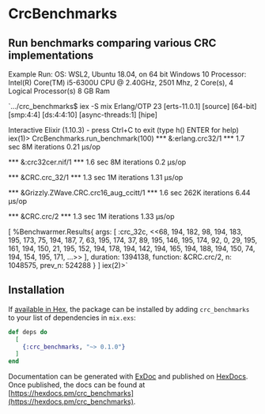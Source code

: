 # CrcBenchmarks

## Run benchmarks comparing various CRC implementations

Example Run: 
  OS: WSL2, Ubuntu 18.04, on 64 bit Windows 10
  Processor:	Intel(R) Core(TM) i5-6300U CPU @ 2.40GHz, 2501 Mhz, 2 Core(s), 4 Logical Processor(s)
  8 GB Ram


`.../crc_benchmarks$ iex -S mix
Erlang/OTP 23 [erts-11.0.1] [source] [64-bit] [smp:4:4] [ds:4:4:10] [async-threads:1] [hipe]

Interactive Elixir (1.10.3) - press Ctrl+C to exit (type h() ENTER for help)
iex(1)> CrcBenchmarks.run_benchmark(100)
*** &:erlang.crc32/1 ***
1.7 sec     8M iterations   0.21 μs/op

*** &:crc32cer.nif/1 ***
1.6 sec     8M iterations   0.2 μs/op

*** &CRC.crc_32/1 ***
1.3 sec     1M iterations   1.31 μs/op

*** &Grizzly.ZWave.CRC.crc16_aug_ccitt/1 ***
1.6 sec   262K iterations   6.44 μs/op

*** &CRC.crc/2 ***
1.3 sec     1M iterations   1.33 μs/op

[
  %Benchwarmer.Results{
    args: [
      :crc_32c,
      <<68, 194, 182, 98, 194, 183, 195, 173, 75, 194, 187, 7, 63, 195, 174, 37,
        89, 195, 146, 195, 174, 92, 0, 29, 195, 161, 194, 150, 21, 195, 152,
        194, 178, 194, 142, 194, 165, 194, 188, 194, 150, 74, 194, 154, 195,
        171, ...>>
    ],
    duration: 1394138,
    function: &CRC.crc/2,
    n: 1048575,
    prev_n: 524288
  }
]
iex(2)>`

## Installation

If [available in Hex](https://hex.pm/docs/publish), the package can be installed
by adding `crc_benchmarks` to your list of dependencies in `mix.exs`:

```elixir
def deps do
  [
    {:crc_benchmarks, "~> 0.1.0"}
  ]
end
```

Documentation can be generated with [ExDoc](https://github.com/elixir-lang/ex_doc)
and published on [HexDocs](https://hexdocs.pm). Once published, the docs can
be found at [https://hexdocs.pm/crc_benchmarks](https://hexdocs.pm/crc_benchmarks).

